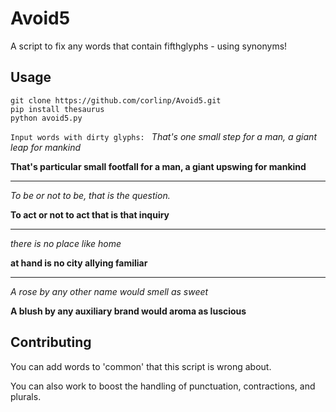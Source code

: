 # Avoid5
A script to fix any words that contain fifthglyphs - using synonyms!

## Usage

```
git clone https://github.com/corlinp/Avoid5.git
pip install thesaurus
python avoid5.py
```

`Input words with dirty glyphs: ` _That's one small step for a man, a giant leap for mankind_

__That's particular small footfall for a man, a giant upswing for mankind__

---

_To be or not to be, that is the question._

__To act or not to act that is that inquiry__

---

_there is no place like home_

__at hand is no city allying familiar__

---

_A rose by any other name would smell as sweet_

__A blush by any auxiliary brand would aroma as luscious__

## Contributing

You can add words to 'common' that this script is wrong about.

You can also work to boost the handling of punctuation, contractions, and plurals.